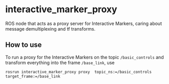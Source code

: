 interactive_marker_proxy
========================

ROS node that acts as a proxy server for Interactive Markers, caring about message demultiplexing and tf transforms.

How to use
----------

To run a proxy for the Interactive Markers on the topic `/basic_controls` and transform
everything into the frame `/base_link`, use

```rosrun interactive_marker_proxy proxy  topic_ns:=/basic_controls target_frame:=/base_link```
